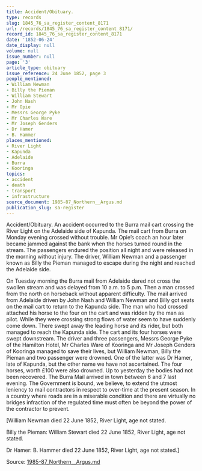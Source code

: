 ```yaml
---
title: Accident/Obituary.
type: records
slug: 1845_76_sa_register_content_8171
url: /records/1845_76_sa_register_content_8171/
record_id: 1845_76_sa_register_content_8171
date: '1852-06-24'
date_display: null
volume: null
issue_number: null
page: '3'
article_type: obituary
issue_reference: 24 June 1852, page 3
people_mentioned:
- William Newman
- Billy the Pieman
- William Stewart
- John Nash
- Mr Opie
- Messrs George Pyke
- Mr Charles Ware
- Mr Joseph Genders
- Dr Hamer
- B. Hammer
places_mentioned:
- River Light
- Kapunda
- Adelaide
- Burra
- Kooringa
topics:
- accident
- death
- transport
- infrastructure
source_document: 1985-87_Northern__Argus.md
publication_slug: sa-register
---
```


Accident/Obituary.  An accident occurred to the Burra mail cart crossing the River Light on the Adelaide side of Kapunda.  The mail cart from Burra on Monday evening crossed without trouble.  Mr Opie’s coach an hour later became jammed against the bank when the horses turned round in the stream.  The passengers endured the position all night and were released in the morning without injury.  The driver, William Newman and a passenger known as Billy the Pieman managed to escape during the night and reached the Adelaide side.

On Tuesday morning the Burra mail from Adelaide dared not cross the swollen stream and was delayed from 10 a.m. to 5 p.m.  Then a man crossed from the north on horseback without apparent difficulty.  The mail arrived from Adelaide driven by John Nash and William Newman and Billy got seats on the mail cart to return to the Kapunda side.  The man who had crossed attached his horse to the four on the cart and was ridden by the man as pilot.  While they were crossing strong flows of water seem to have suddenly come down.  There swept away the leading horse and its rider, but both managed to reach the Kapunda side.  The cart and its four horses were swept downstream.  The driver and three passengers, Messrs George Pyke of the Hamilton Hotel, Mr Charles Ware of Kooringa and Mr Joseph Genders of Kooringa managed to save their lives, but William Newman, Billy the Pieman and two passenger were drowned.  One of the latter was Dr Hamer, late of Kapunda, but the other name we have not ascertained.  The four horses, worth £100 were also drowned.  Up to yesterday the bodies had not been recovered.  The Burra Mail arrived in town between 6 and 7 last evening.  The Government is bound, we believe, to extend the utmost leniency to mail contractors in respect to over-time at the present season.  In a country where roads are in a miserable condition and there are virtually no bridges infraction of the regulated time must often be beyond the power of the contractor to prevent.

[William Newman died 22 June 1852, River Light, age not stated.

Billy the Pieman: William Stewart died 22 June 1852, River Light, age not stated.

Dr Hamer: B. Hammer died 22 June 1852, River Light, age not stated.]

Source: [1985-87_Northern__Argus.md](/downloads/markdown/1985-87_Northern__Argus.md)
